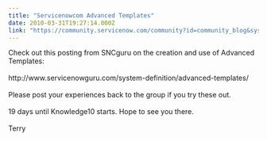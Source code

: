 ```yaml
---
title: "Servicenowcom Advanced Templates"
date: 2010-03-31T19:27:14.000Z
link: "https://community.servicenow.com/community?id=community_blog&sys_id=68dd26e9dbd0dbc01dcaf3231f9619cf"
---
```

<p>Check out this posting from SNCguru on the creation and use of Advanced Templates:<br /><br />http://www.servicenowguru.com/system-definition/advanced-templates/<br /><br />Please post your experiences back to the group if you try these out.<br /><br />19 days until Knowledge10 starts. Hope to see you there.<br /><br />Terry</p>